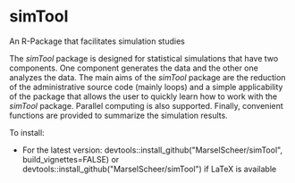 simTool
=======

An R-Package that facilitates simulation studies

The *simTool* package is designed for statistical simulations that
have two components. One component generates the data and the other one
analyzes the data. The main aims of the *simTool* package are the reduction
of the administrative source code (mainly loops) and a simple applicability
of the package that allows the user to quickly learn how to work with the
*simTool* package. Parallel computing is also supported. Finally, convenient
functions are provided to summarize the simulation results.

To install:

* For the latest version: devtools::install_github("MarselScheer/simTool", build_vignettes=FALSE)
  or devtools::install_github("MarselScheer/simTool") if LaTeX is available
  
